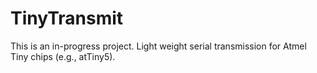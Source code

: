 # TinyTransmit

This is an in-progress project. Light weight serial transmission for Atmel Tiny chips (e.g., atTiny5).
